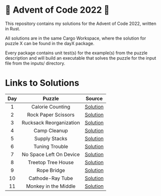 # :christmas_tree: Advent of Code 2022 :christmas_tree:

This repository contains my solutions for the Advent of Code 2022, written in Rust.

All solutions are in the same Cargo Workspace, where the solution for puzzle X can be found in the dayX package.

Every package contains unit test(s) for the example(s) from the puzzle description and will build an executable that solves the puzzle for the input file from the inputs/ directory.

# Links to Solutions

| Day |         Puzzle          |            Source             |
|:---:|:-----------------------:|:-----------------------------:|
|  1  | Calorie Counting        | [Solution](day1/src/main.rs)  |
|  2  | Rock Paper Scissors     | [Solution](day2/src/main.rs)  |
|  3  | Rucksack Reorganization | [Solution](day3/src/main.rs)  |
|  4  | Camp Cleanup            | [Solution](day4/src/main.rs)  |
|  5  | Supply Stacks           | [Solution](day5/src/main.rs)  |
|  6  | Tuning Trouble          | [Solution](day6/src/main.rs)  |
|  7  | No Space Left On Device | [Solution](day7/src/main.rs)  |
|  8  | Treetop Tree House      | [Solution](day8/src/main.rs)  |
|  9  | Rope Bridge             | [Solution](day9/src/main.rs)  |
|  10 | Cathode-Ray Tube        | [Solution](day10/src/main.rs) |
|  11 | Monkey in the Middle    | [Solution](day/11src/main.rs) |
